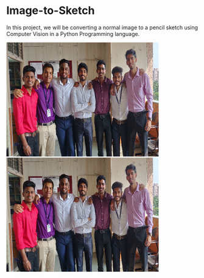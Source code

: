 # Image-to-Sketch

In this project, we will be converting a normal image to a pencil sketch using Computer Vision in a Python Programming language.


<img src="https://github.com/vinodnayak08/Image-to-Sketch/blob/main/IMG_20191005_102322.png" width="400" height="300">&nbsp;<img src="https://github.com/vinodnayak08/Image-to-Sketch/blob/main/IMG_20191005_102322.png" width="400" height="300">
